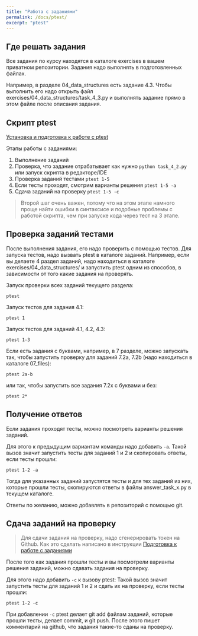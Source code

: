 ```yaml
---
title: "Работа с заданиями"
permalink: /docs/ptest/
excerpt: "ptest"
---
```


## Где решать задания

Все задания по курсу находятся в каталоге exercises в вашем приватном репозитории.
Задания надо выполнять в подготовленных файлах.

Например, в разделе 04_data_structures есть задание 4.3. Чтобы выполнить его надо открыть файл exercises/04_data_structures/task_4_3.py и выполнять задание прямо в этом файле после описания задания.


## Скрипт ptest

[Установка и подготовка к работе с ptest](https://pyneng.github.io/docs/ptest-prepare/)

Этапы работы с заданиями:

1. Выполнение заданий
2. Проверка, что задание отрабатывает как нужно ``python task_4_2.py`` или запуск скрипта в редакторе/IDE
3. Проверка заданий тестами ``ptest 1-5``
4. Если тесты проходят, смотрим варианты решения ``ptest 1-5 -a``
5. Сдача заданий на проверку ``ptest 1-5 -c`` 


> Второй шаг очень важен, потому что на этом этапе намного проще найти ошибки в синтаксисе
> и подобные проблемы с работой скрипта, чем при запуске кода через тест на 3 этапе.

## Проверка заданий тестами

После выполнения задания, его надо проверить с помощью тестов.
Для запуска тестов, надо вызвать ptest в каталоге заданий.
Например, если вы делаете 4 раздел заданий, надо находиться в каталоге exercises/04_data_structures/
и запустить ptest одним из способов, в зависимости от того какие задания на проверять.

Запуск проверки всех заданий текущего раздела:

```
ptest
```

Запуск тестов для задания 4.1:

```
ptest 1
```

Запуск тестов для заданий 4.1, 4.2, 4.3:

```
ptest 1-3
```

Если есть задания с буквами, например, в 7 разделе, можно запускать так,
 чтобы запустить проверку для заданий 7.2a, 7.2b (надо находиться в каталоге 07_files):

```
ptest 2a-b
```

или так, чтобы запустить все задания 7.2x с буквами и без:

```
ptest 2*
```


## Получение ответов

Если задания проходят тесты, можно посмотреть варианты решения заданий.

Для этого к предыдущим вариантам команды надо добавить ``-a``.
Такой вызов значит запустить тесты для заданий 1 и 2 и скопировать ответы, если тесты прошли:

```
ptest 1-2 -a
```

Тогда для указанных заданий запустятся тесты и для тех заданий из них,
которые прошли тесты, скопируются ответы в файлы answer_task_x.py в текущем каталоге.

Ответы по желанию, можно добавлять в репозиторий с помощью git.

## Сдача заданий на проверку

> Для сдачи задания на проверку, надо сгенерировать токен на Github.
> Как это сделать написано в инструкции [Подготовка к работе с заданиями](https://pyneng.github.io/docs/ptest-prepare/)

После того как задания прошли тесты и вы посмотрели варианты решения заданий,
можно сдавать задания на проверку.

Для этого надо добавить ``-c`` к вызову ptest:
Такой вызов значит запустить тесты для заданий 1 и 2 и сдать их на проверку, если тесты прошли:

```
ptest 1-2 -c
```

При добавлении ``-c`` ptest делает git add файлам заданий, которые прошли тесты, делает commit,
и git push. После этого пишет комментарий на github, что задания такие-то сданы на проверку.
 
